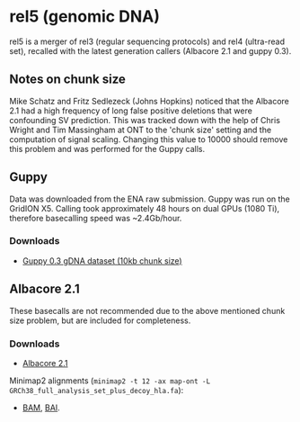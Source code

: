 # rel5 (genomic DNA)

rel5 is a merger of rel3 (regular sequencing protocols) and rel4 (ultra-read set), recalled with 
the latest generation callers (Albacore 2.1 and guppy 0.3).

## Notes on chunk size

Mike Schatz and Fritz Sedlezeck (Johns Hopkins) noticed that the Albacore 2.1 had a
high frequency of long false positive deletions that were confounding SV prediction.
This was tracked down with the help of Chris Wright and Tim Massingham at ONT to the
'chunk size' setting and the computation of signal scaling. Changing this value to 10000
should remove this problem and was performed for the Guppy calls.

## Guppy

Data was downloaded from the ENA raw submission. Guppy was run on the GridION X5. Calling took
approximately 48 hours on dual GPUs (1080 Ti), therefore basecalling speed was ~2.4Gb/hour.

### Downloads

   - <a href="https://s3.amazonaws.com/nanopore-human-wgs/rel5-guppy-0.3.0-chunk10k.fastq.gz">Guppy 0.3 gDNA dataset (10kb chunk size)</a>

## Albacore 2.1

These basecalls are not recommended due to the above mentioned chunk size problem, but are
included for completeness.

### Downloads

   - <a href="http://s3.amazonaws.com/NA12878-Albacore2.1.fastq.gz">Albacore 2.1</a>

Minimap2 alignments (``minimap2 -t 12 -ax map-ont -L GRCh38_full_analysis_set_plus_decoy_hla.fa``):

   - <a href="http://s3.amazonaws.com/nanopore-human-wgs/NA12878-Albacore2.1.sorted.bam">BAM</a>, <a href="http://s3.amazonaws.com/nanopore-human-wgs/NA12878-Albacore2.1.sorted.bam.bai">BAI</a>.


